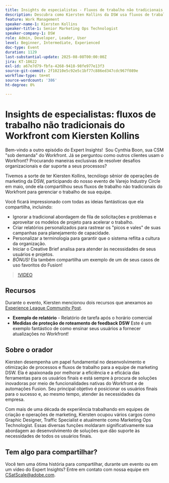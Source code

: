 ```yaml
---
title: Insights de especialistas - Fluxos de trabalho não tradicionais do Workfront com Kiersten Kollins
description: Descubra como Kiersten Kollins da DSW usa fluxos de trabalho não tradicionais do Adobe Workfront, relatórios personalizados e automações do Fusion para otimizar as operações de marketing e aumentar a eficiência da equipe.
feature: Work Management
speaker-name-1: Kiersten Kollins
speaker-title-1: Senior Marketing Ops Technologist
speaker-company-1: DSW
role: Admin, Developer, Leader, User
level: Beginner, Intermediate, Experienced
doc-type: Event
duration: 1129
last-substantial-update: 2025-08-08T00:00:00Z
jira: KT-18622
exl-id: a67e7d79-fbfa-4268-9418-98fe977e13f3
source-git-commit: 2f10210e5c92e5c1bf77c886ed347cdc967f089e
workflow-type: tm+mt
source-wordcount: '386'
ht-degree: 0%

---
```


# Insights de especialistas: fluxos de trabalho não tradicionais do Workfront com Kiersten Kollins

Bem-vindo a outro episódio do Expert Insights!  Sou Cynthia Boon, sua CSM &quot;sob demanda&quot; do Workfront. Já se perguntou como outros clientes usam o Workfront? Procurando maneiras exclusivas de resolver desafios organizacionais e dar suporte a seus processos?  

Tivemos a sorte de ter Kiersten Kollins, tecnólogo sênior de operações de marketing da DSW, participando do nosso evento de Varejo Industry Circle em maio, onde ela compartilhou seus fluxos de trabalho não tradicionais do Workfront para gerenciar o trabalho de sua equipe.  

Você ficará impressionado com todas as ideias fantásticas que ela compartilha, incluindo: 

* Ignorar a tradicional abordagem de fila de solicitações e problemas e aproveitar os modelos de projeto para acelerar o trabalho. 
* Criar relatórios personalizados para rastrear os &quot;picos e vales&quot; de suas campanhas para planejamento de capacidade. 
* Personalizar a terminologia para garantir que o sistema reflita a cultura da organização. 
* Iniciar o Creative Brief analisa para atender às necessidades de seus usuários e projetos. 
* *BÔNUS!* Ela também compartilha um exemplo de um de seus casos de uso favoritos do Fusion!

>[!VIDEO](https://video.tv.adobe.com/v/3469900/?learn=on&enablevpops)

## Recursos

Durante o evento, Kiersten mencionou dois recursos que anexamos ao [Experience League Community Post](https://experienceleaguecommunities.adobe.com/t5/workfront-discussions/video-august-2024-workfront-expert-insights-non-traditional/td-p/694315).
* **Exemplo de relatório** - Relatório de tarefa após o horário comercial 
* **Medidas de proteção de roteamento de feedback DSW** Este é um exemplo fantástico de como ensinar seus usuários a fornecer atualizações no Workfront! 

## Sobre o orador 

Kiersten desempenha um papel fundamental no desenvolvimento e otimização de processos e fluxos de trabalho para a equipe de marketing DSW. Ela é apaixonada por melhorar a eficiência e a eficácia das ferramentas para os usuários finais e está sempre à procura de soluções inovadoras por meio de funcionalidades nativas do Workfront e de automações Fusion. Seu principal objetivo é posicionar os usuários finais para o sucesso e, ao mesmo tempo, atender às necessidades da empresa.   

Com mais de uma década de experiência trabalhando em equipes de criação e operações de marketing, Kiersten ocupou vários cargos como Graphic Designer, Traffic Specialist e atualmente como Marketing Ops Technologist. Essas diversas funções moldaram significativamente sua abordagem ao desenvolvimento de soluções que dão suporte às necessidades de todos os usuários finais. 

## Tem algo para compartilhar?

Você tem uma ótima história para compartilhar, durante um evento ou em um vídeo do Expert Insights? Entre em contato com nossa equipe em [CSatScale@adobe.com](mailto:CSatScale@adobe.com).
